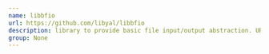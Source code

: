 ```yaml
---
name: libbfio
url: https://github.com/libyal/libbfio
description: library to provide basic file input/output abstraction. URL : https://github.com/libyal/libbfio Groups : None
group: None
---
```

